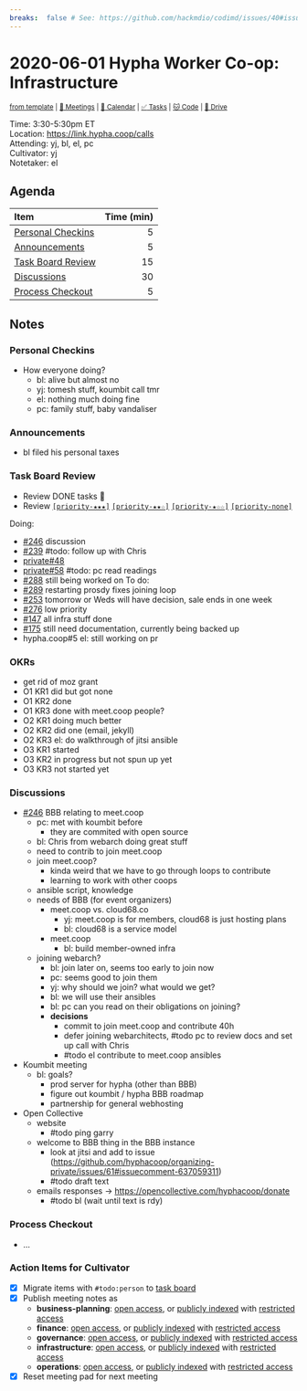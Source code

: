```yaml
---
breaks:  false # See: https://github.com/hackmdio/codimd/issues/40#issuecomment-172927690
---
```

# 2020-06-01 Hypha Worker Co-op: Infrastructure

<sup>[from template][template] | [:notebook: Meetings][meetings] | [:date: Calendar][calendar] | [:white_check_mark: Tasks][tasks] | [:cat: Code][gh] | [:open_file_folder: Drive][drive]</sup>

Time:       3:30-5:30pm ET  
Location:   https://link.hypha.coop/calls  
Attending:  yj, bl, el, pc  
Cultivator: yj  
Notetaker:  el

## Agenda

| Item                                            | Time (min) |
|:------------------------------------------------|-----------:|
| [Personal Checkins](#Personal-Checkins)         |          5 |
| [Announcements](#Announcements)                 |          5 |
| [Task Board Review](#Task-Board-Review)         |         15 |
| [Discussions](#Discussions)                     |         30 |
| [Process Checkout](#Process-Checkout)           |          5 |

## Notes

### Personal Checkins

- How everyone doing?
    - bl: alive but almost no
    - yj: tomesh stuff, koumbit call tmr
    - el: nothing much doing fine
    - pc: family stuff, baby vandaliser

### Announcements

- bl filed his personal taxes

### Task Board Review

- Review DONE tasks :tada:
- Review [`[priority-★★★]`][l-pri-hi] [`[priority-★★☆]`][l-pri-md] [`[priority-★☆☆]`][l-pri-lo] [`[priority-none]`][l-pri-none]

Doing:
  - [#246](https://github.com/hyphacoop/organizing/issues/246) discussion
  - [#239](https://github.com/hyphacoop/organizing/issues/239) #todo: follow up with Chris
  - [private#48](https://github.com/hyphacoop/organizing-private/issues/48)
  - [private#58](https://github.com/hyphacoop/organizing-private/issues/58) #todo: pc read readings
  - [#288](https://github.com/hyphacoop/organizing/issues/288) still being worked on
To do:
  - [#289](https://github.com/hyphacoop/organizing/issues/289) restarting prosdy fixes joining loop
  - [#253](https://github.com/hyphacoop/organizing/issues/253) tomorrow or Weds will have decision, sale ends in one week
  - [#276](https://github.com/hyphacoop/organizing/issues/276) low priority
  - [#147](https://github.com/hyphacoop/organizing/issues/147) all infra stuff done
  - [#175](https://github.com/hyphacoop/organizing/issues/175) still need documentation, currently being backed up
  - hypha.coop#5 el: still working on pr

### OKRs

- get rid of moz grant
- O1 KR1 did but got none
- O1 KR2 done
- O1 KR3 done with meet.coop people? 
- O2 KR1 doing much better
- O2 KR2 did one (email, jekyll)
- O2 KR3 el: do walkthrough of jitsi ansible
- O3 KR1 started
- O3 KR2 in progress but not spun up yet
- O3 KR3 not started yet

### Discussions

- [#246](https://github.com/hyphacoop/organizing/issues/246) BBB relating to meet.coop
    - pc: met with koumbit before
        - they are commited with open source
    - bl: Chris from webarch doing great stuff
    - need to contrib to join meet.coop
    - join meet.coop?
        - kinda weird that we have to go through loops to contribute
        - learning to work with other coops
    - ansible script, knowledge
    - needs of BBB (for event organizers)
        - meet.coop vs. cloud68.co
            - yj: meet.coop is for members, cloud68 is just hosting plans
            - bl: cloud68 is a service model
        - meet.coop
            - bl: build member-owned infra
    - joining webarch?
        - bl: join later on, seems too early to join now
        - pc: seems good to join them
        - yj: why should we join? what would we get?
        - bl: we will use their ansibles
        - bl: pc can you read on their obligations on joining?
        - **decisions**
            - commit to join meet.coop and contribute 40h
            - defer joining webarchitects, #todo pc to review docs and set up call with Chris
            - #todo el contribute to meet.coop ansibles
- Koumbit meeting
    - bl: goals?
        - prod server for hypha (other than BBB)
        - figure out koumbit / hypha BBB roadmap
        - partnership for general webhosting
- Open Collective
    - website
        - #todo ping garry
    - welcome to BBB thing in the BBB instance
        - look at jitsi and add to issue (https://github.com/hyphacoop/organizing-private/issues/61#issuecomment-637059311)
        - #todo draft text
    - emails responses -> https://opencollective.com/hyphacoop/donate
        - #todo bl (wait until text is rdy)

### Process Checkout

- ...


### Action Items for Cultivator

- [x] Migrate items with `#todo:person` to [task board][tasks]
- [x] Publish meeting notes as
	- **business-planning**: [open access][biz-public], or [publicly indexed][biz-index] with [restricted access][biz-private]
	- **finance**: [open access][fin-public], or [publicly indexed][fin-index] with [restricted access][fin-private]
	- **governance**: [open access][gov-public], or [publicly indexed][gov-index] with [restricted access][gov-private]
	- **infrastructure**: [open access][inf-public], or [publicly indexed][inf-index] with [restricted access][inf-private]
	- **operations**: [open access][ops-public], or [publicly indexed][ops-index] with [restricted access][ops-private]
- [x] Reset meeting pad for next meeting

<!-- Links: Important -->
[template]: https://link.hypha.coop/wg-template
[meetings]: https://link.hypha.coop/meetings
[calendar]: https://link.hypha.coop/calendar
[tasks]:    https://link.hypha.coop/tasks
[gh]:       https://link.hypha.coop/gh
[drive]:    https://link.hypha.coop/drive

<!-- Links: Labels -->
[l-pri-hi]: https://github.com/orgs/hyphacoop/projects/2?card_filter_query=label:[priority-★★★]
[l-pri-md]: https://github.com/orgs/hyphacoop/projects/2?card_filter_query=label:[priority-★★☆]
[l-pri-lo]: https://github.com/orgs/hyphacoop/projects/2?card_filter_query=label:[priority-★☆☆]
[l-pri-none]: https://github.com/orgs/hyphacoop/projects/2?card_filter_query=-label:[priority-★☆☆]+-label:[priority-★★☆]+-label:[priority-★★★]
[l-biz]: https://github.com/orgs/hyphacoop/projects/2?card_filter_query=label:"wg:business-planning"
[l-fin]: https://github.com/orgs/hyphacoop/projects/2?card_filter_query=label:"wg:finance"
[l-gov]: https://github.com/orgs/hyphacoop/projects/2?card_filter_query=label:"wg:governance
[l-inf]: https://github.com/orgs/hyphacoop/projects/2?card_filter_query=label:"wg:infrastructure"
[l-ops]: https://github.com/orgs/hyphacoop/projects/2?card_filter_query=label:"wg:operations"
[l-none]: https://github.com/orgs/hyphacoop/projects/2?card_filter_query=-label:wg:operations+-label:wg:infrastructure+-label:wg:finance+-label:wg:governance+-label:wg:business-planning

<!-- Links: Archive -->
[biz-public]:   https://github.com/hyphacoop/organizing/new/master?filename=_posts/meeting-notes/2020-MM-DD-business-planning.md
[biz-index]:    https://github.com/hyphacoop/organizing/new/master?filename=_posts/private/meeting-notes/2020-MM-DD-business-planning.md&value=Empty%20file%20for%20public%20indexing%20of%20access-restricted%20file.
[biz-private]:  https://github.com/hyphacoop/organizing-private/new/master?filename=meeting-notes/2020-MM-DD-business-planning.md
[fin-public]:   https://github.com/hyphacoop/organizing/new/master?filename=_posts/meeting-notes/2020-MM-DD-finance.md
[fin-index]:    https://github.com/hyphacoop/organizing/new/master?filename=_posts/private/meeting-notes/2020-MM-DD-finance.md&value=Empty%20file%20for%20public%20indexing%20of%20access-restricted%20file.
[fin-private]:  https://github.com/hyphacoop/organizing-private/new/master?filename=meeting-notes/2020-MM-DD-finance.md
[gov-public]:   https://github.com/hyphacoop/organizing/new/master?filename=_posts/meeting-notes/2020-MM-DD-governance.md
[gov-index]:    https://github.com/hyphacoop/organizing/new/master?filename=_posts/private/meeting-notes/2020-MM-DD-governance.md&value=Empty%20file%20for%20public%20indexing%20of%20access-restricted%20file.
[gov-private]:  https://github.com/hyphacoop/organizing-private/new/master?filename=meeting-notes/2020-MM-DD-governance.md
[inf-public]:   https://github.com/hyphacoop/organizing/new/master?filename=_posts/meeting-notes/2020-MM-DD-infrastructure.md
[inf-index]:    https://github.com/hyphacoop/organizing/new/master?filename=_posts/private/meeting-notes/2020-MM-DD-infrastructure.md&value=Empty%20file%20for%20public%20indexing%20of%20access-restricted%20file.
[inf-private]:  https://github.com/hyphacoop/organizing-private/new/master?filename=meeting-notes/2020-MM-DD-infrastructure.md
[ops-public]:   https://github.com/hyphacoop/organizing/new/master?filename=_posts/meeting-notes/2020-MM-DD-operations.md
[ops-index]:    https://github.com/hyphacoop/organizing/new/master?filename=_posts/private/meeting-notes/2020-MM-DD-operations.md&value=Empty%20file%20for%20public%20indexing%20of%20access-restricted%20file.
[ops-private]:  https://github.com/hyphacoop/organizing-private/new/master?filename=meeting-notes/2020-MM-DD-operations.md
